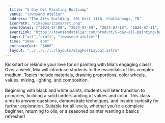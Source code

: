 ```yaml
---
  title: "5 Day Oil Painting Bootcamp"
  venue: "Townsend Atelier"
  address: "The Arts Building. 301 East 11th, Chattanooga, TN"
  iconPath: "/images/icons/art.png"
  eventDates: ["2024-07-08", "2024-07-09", "2024-07-10", "2024-07-11", "2024-07-12"]
  eventLink: "https://townsendatelier.com/product/5-day-oil-painting-bootcamp-for-beginners-2/"
  tags: ["art","craft", "townsend-atelier"]
  time: "10am - 4pm"
  entranceCost: "$600"
  layout: "../../../../layouts/BlogPostLayout.astro"
---
```


Kickstart or rekindle your love for oil painting with Mia's engaging class! Over a week, Mia will introduce students to the essentials of this complex medium. Topics include materials, drawing proportions, color wheels, values, mixing, lighting, and composition. 
<br><br>
Beginning with black and white paints, students will later transition to primaries, building a solid understanding of values and color. This class aims to answer questions, demonstrate techniques, and inspire curiosity for further exploration. Suitable for all levels, whether you're a complete beginner, returning to oils, or a seasoned painter wanting a basics refresher!